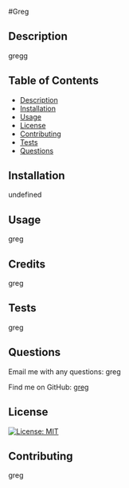 
  #Greg
    
 
  ## Description
  gregg

  ## Table of Contents
  - [Description](#description)
  - [Installation](#installation)
  - [Usage](#usage)
  - [License](#license)
  - [Contributing](#contributing)
  - [Tests](#tests)
  - [Questions](#questions)

  ## Installation
  undefined

  ## Usage
  greg

  ## Credits
  greg

  ## Tests
  greg

  ## Questions
  Email me with any questions: greg
  
  Find me on GitHub: [greg](https://github.com/greg)

  ## License
  [![License: MIT](https://img.shields.io/badge/license-MIT-blue.svg)](http://MIT.org/)

  ## Contributing
  greg

  